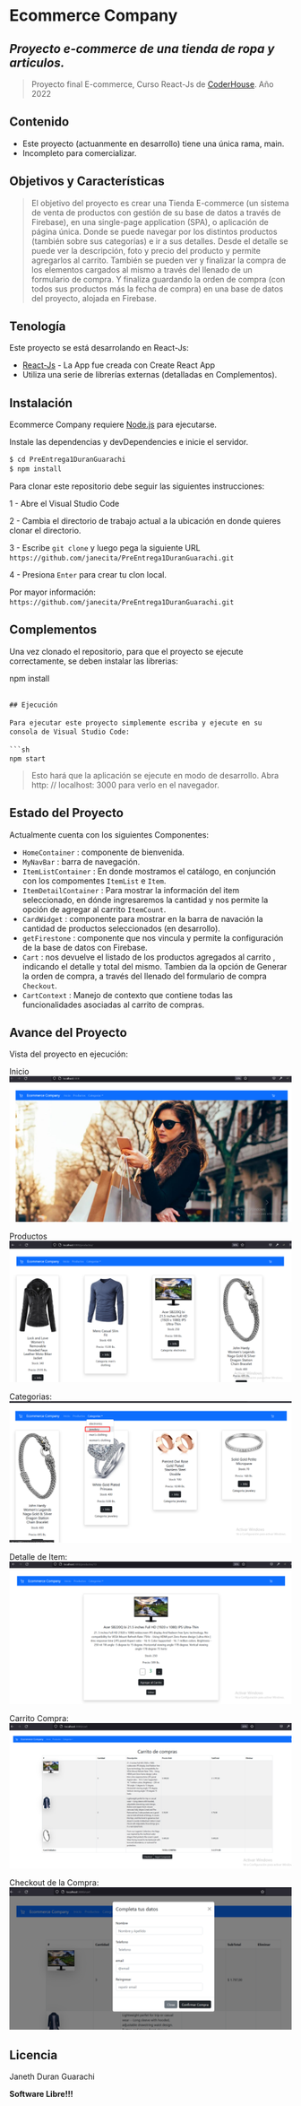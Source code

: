 # Ecommerce Company
## _Proyecto e-commerce de una tienda de ropa y articulos._
> Proyecto final E-commerce, Curso React-Js de [CoderHouse](https://www.coderhouse.com/). Año 2022 

## Contenido
- Este proyecto (actuanmente en desarrollo) tiene una única rama, main.
- Incompleto para comercializar.

## Objetivos y Características

> El objetivo del proyecto es crear una Tienda  E-commerce  (un sistema de venta de productos con gestión de 
> su base de datos a través de Firebase), en una single-page application (SPA), o aplicación de página única. 
>Donde se puede navegar por los distintos productos (también sobre sus categorías)
>e ir a sus detalles. Desde el detalle se puede ver la descripción, foto y precio del producto y permite 
>agregarlos al carrito. También se pueden ver y finalizar la compra de
>los elementos cargados al mismo a través del llenado de un formulario de compra. Y finaliza guardando la orden
>de compra (con todos sus productos más la fecha de compra) en una base de datos del proyecto, alojada en Firebase.


## Tenología

Este proyecto se está desarrolando en React-Js:

- [React-Js](https://create-react-app.dev/) - La App fue creada con Create React App
- Utiliza una serie de librerías externas (detalladas en Complementos).

## Instalación

Ecommerce Company requiere [Node.js](https://nodejs.org/en/) para ejecutarse.

Instale las dependencias y devDependencies e inicie el servidor.

```sh
$ cd PreEntrega1DuranGuarachi
$ npm install

```

Para clonar este repositorio debe seguir las siguientes instrucciones:

1 - Abre el Visual Studio Code

2 - Cambia el directorio de trabajo actual a la ubicación en donde quieres clonar el directorio.

3 - Escribe `git clone` y luego pega la siguiente URL `https://github.com/janecita/PreEntrega1DuranGuarachi.git`

4 - Presiona `Enter` para crear tu clon local.

Por mayor información: `https://github.com/janecita/PreEntrega1DuranGuarachi.git`

## Complementos

Una vez clonado el repositorio, para que el proyecto se ejecute correctamente, se deben instalar las  librerias:

npm install
```

## Ejecución

Para ejecutar este proyecto simplemente escriba y ejecute en su consola de Visual Studio Code:

```sh
npm start
```
>Esto hará que la aplicación se ejecute en modo de desarrollo.
>Abra http: // localhost: 3000 para verlo en el navegador.


## Estado del Proyecto

Actualmente cuenta con los siguientes Componentes: 
- `HomeContainer` : componente de bienvenida.
- `MyNavBar` : barra de navegación.
- `ItemListContainer` : En donde mostramos el catálogo, en conjunción con los compomentes `ItemList` e `Item`.
- `ItemDetailContainer` : Para mostrar la información del item seleccionado, en  dónde ingresaremos la cantidad y nos permite la opción de agregar al carrito `ItemCount`.
- `CardWidget` : componente para mostrar en la barra de navación la cantidad de productos seleccionados (en desarrollo).
- `getFirestone` : componente que nos vincula y permite la configuración de la base de datos con Firebase.
- `Cart` : nos devuelve el listado de los productos agregados al carrito , indicando el detalle y total del mismo. Tambien da la opción de Generar la orden de compra, a través del llenado del formulario de compra `Checkout`.
- `CartContext` : Manejo de contexto que contiene todas las funcionalidades asociadas al carrito de compras.



## Avance del Proyecto

Vista del proyecto en ejecución:

Inicio
![home](https://raw.githubusercontent.com/janecita/PreEntrega1DuranGuarachi/main/public/imgProyecto/home.png?raw=true)


Productos
![productos](https://raw.githubusercontent.com/janecita/PreEntrega1DuranGuarachi/main/public/imgProyecto/productos.png?raw=true)


Categorias:
![categorias](https://raw.githubusercontent.com/janecita/PreEntrega1DuranGuarachi/main/public/imgProyecto/categorias.png?raw=true)


Detalle de Item:
![item](https://raw.githubusercontent.com/janecita/PreEntrega1DuranGuarachi/main/public/imgProyecto/item.png?raw=true)


Carrito Compra:
![carrito](https://raw.githubusercontent.com/janecita/PreEntrega1DuranGuarachi/main/public/imgProyecto/carrito.png?raw=true)


Checkout de la Compra:
![checkout](https://raw.githubusercontent.com/janecita/PreEntrega1DuranGuarachi/main/public/imgProyecto/checkout.png?raw=true)


## Licencia

Janeth Duran Guarachi

**Software Libre!!!**

